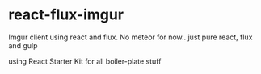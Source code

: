 # react-flux-imgur
Imgur client using react and flux. No meteor for now.. just pure react, flux and gulp

using React Starter Kit for all boiler-plate stuff
